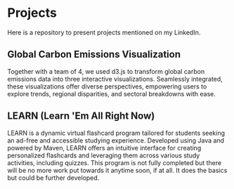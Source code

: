 # Projects
Here is a repository to present projects mentioned on my LinkedIn.

## Global Carbon Emissions Visualization
Together with a team of 4, we used d3.js to transform global carbon emissions data into three interactive visualizations. Seamlessly integrated, these visualizations offer diverse perspectives, empowering users to explore trends, regional disparities, and sectoral breakdowns with ease.

## LEARN (Learn 'Em All Right Now)
LEARN is a dynamic virtual flashcard program tailored for students seeking an ad-free and accessible studying experience. Developed using Java and powered by Maven, LEARN offers an intuitive interface for creating personalized flashcards and leveraging them across various study activities, including quizzes. This program is not fully completed but there will be no more work put towards it anytime soon, if at all. It does the basics but could be further developed.
